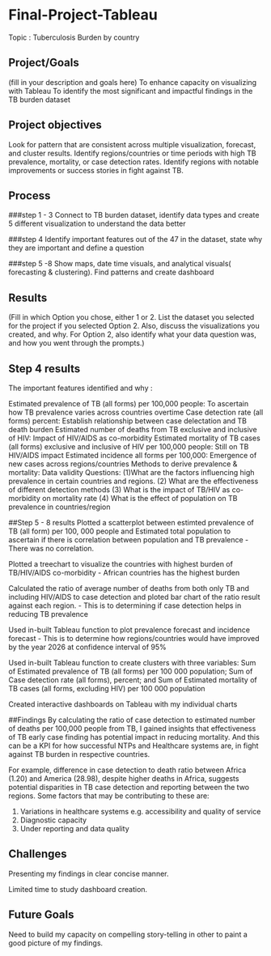# Final-Project-Tableau
Topic : Tuberculosis Burden by country

## Project/Goals
(fill in your description and goals here)
To enhance capacity on visualizing with Tableau
To identify the most significant and impactful findings in the TB burden dataset
## Project objectives
Look for pattern that are consistent across multiple visualization, forecast, and cluster results.
Identify regions/countries or time periods with high TB prevalence, mortality, or case detection rates.
Identify regions with notable improvements or success stories in fight against TB.



## Process
###step 1 - 3
Connect to TB burden dataset, identify data types and create 5 different visualization to understand the data better

###step 4
Identify important features out of the 47 in the dataset, state why they are important and  define a question

###step 5 -8
Show maps, date time visuals, and analytical visuals( forecasting & clustering). Find patterns and create dashboard




## Results
(Fill in which Option you chose, either 1 or 2. List the dataset you selected for the project if you selected Option 2. Also, discuss the visualizations you created, and why. For Option 2, also identify what your data question was, and how you went through the prompts.)



## Step 4 results

The important features identified  and why :

Estimated prevalence of TB (all forms) per 100,000 people: To ascertain how TB prevalence varies across countries overtime
Case detection rate (all forms) percent: Establish relationship between case delectation and TB death burden
Estimated number of deaths from TB exclusive and inclusive of HIV: Impact of HIV/AIDS as co-morbidity
Estimated mortality of TB cases (all forms) exclusive and inclusive of HIV per 100,000 people: Still on TB HIV/AIDS impact
Estimated incidence all forms per 100,000: Emergence of new cases across regions/countries
Methods to derive prevalence & mortality: Data validity
Questions: (1)What are the factors influencing high prevalence in certain countries and regions.
(2) What are the effectiveness of different detection methods
(3) What is the impact of TB/HIV as co-morbidity on mortality rate
(4) What is the effect of population on TB prevalence in countries/region

##Step 5 - 8 results
Plotted a scatterplot between estimted prevalence of TB (all form) per 100, 000 people and Estimated total population to ascertain if there is correlation between population and TB prevalence - There was no correlation.

Plotted a treechart to visualize the countries with highest burden of TB/HIV/AIDS co-morbidity - African countries has the highest burden

Calculated the ratio of average number of deaths from both only TB and including HIV/AIDS to case detection and ploted bar chart of the ratio result against each region. - This is to determining if case detection helps in reducing TB prevalence

Used in-built Tableau function to plot prevalence forecast and incidence forecast - This is to determine how regions/countries would have improved by the year 2026 at confidence interval of 95%

Used in-built Tableau function to create clusters with three variables: Sum of Estimated prevalence of TB (all forms) per 100 000 population; Sum of Case detection rate (all forms), percent; and Sum of Estimated mortality of TB cases (all forms, excluding HIV) per 100 000 population

Created interactive dashboards on Tableau with my individual charts

##Findings
By calculating the ratio of case detection to estimated number of deaths per 100,000 people from TB, I gained insights that effectiveness of TB early case finding has potential impact in reducing mortality. And this can be a KPI for how successful NTPs and Healthcare systems are, in fight against TB burden in respective countries.


For example, difference in case detection to death ratio between Africa (1.20) and America (28.98), despite higher deaths in Africa, suggests potential disparities in TB case detection and reporting between the two regions. Some factors that may be contributing to these are:
1) Variations in healthcare systems e.g. accessibility and quality of service
2) Diagnostic capacity
3) Under reporting and data quality



## Challenges 
Presenting my findings in clear concise manner.

Limited time to study dashboard creation.


## Future Goals
Need to build my capacity on compelling story-telling in other to paint a good picture of my findings.

